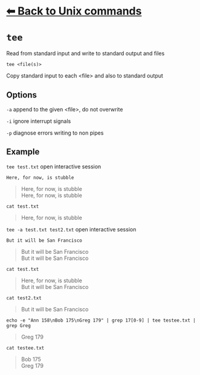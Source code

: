 # [⬅ Back	to Unix commands](unix.md)
# `tee`
Read from standard input and write to standard output and files

`tee <file(s)>`

Copy standard input to each &lt;file&gt; and also to standard output

## Options
`-a` append to the given &lt;file&gt;, do not overwrite

`-i` ignore interrupt signals

`-p` diagnose errors writing to non pipes

## Example
`tee test.txt`
open interactive session

`Here, for now, is stubble`

>Here, for now, is stubble\
Here, for now, is stubble

`cat test.txt`
>Here, for now, is stubble

`tee -a test.txt test2.txt`
open interactive session

`But it will be San Francisco`

>But it will be San Francisco\
But it will be San Francisco

`cat test.txt`
>Here, for now, is stubble\
But it will be San Francisco

`cat test2.txt`
>But it will be San Francisco

`echo -e "Ann 158\nBob 175\nGreg 179" | grep 17[0-9] | tee testee.txt | grep Greg`
>Greg 179

`cat testee.txt `
>Bob 175\
Greg 179
